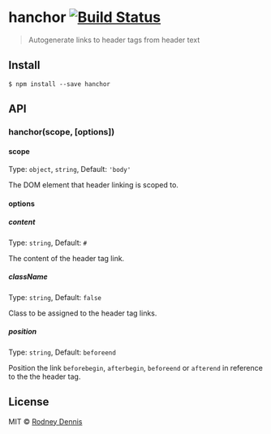 # hanchor [![Build Status](https://travis-ci.org/rod/hanchor.svg?branch=master)](https://travis-ci.org/rod/hanchor)

> Autogenerate links to header tags from header text


## Install

```
$ npm install --save hanchor
```


## API

### hanchor(scope, [options])

#### scope

Type: `object`, `string`, Default: `'body'`

The DOM element that header linking is scoped to.

#### options

##### content

Type: `string`, Default: `#`

The content of the header tag link.

##### className

Type: `string`, Default: `false`

Class to be assigned to the header tag links.

##### position

Type: `string`, Default: `beforeend`

Position the link `beforebegin`, `afterbegin`, `beforeend` or `afterend` in reference to the the header tag.


## License

MIT © [Rodney Dennis](http://rod.today)
